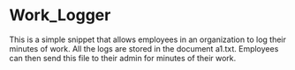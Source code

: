 # Work_Logger
 This is a simple snippet that allows employees in an organization to log their minutes of work.
 All the logs are stored in the document a1.txt.
 Employees can then send this file to their admin for minutes of their work.

